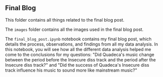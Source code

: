 ## Final Blog

This folder contains all things related to the final blog post.

The `images` folder contains all the images used in the final blog post.

The `final_blog_post.ipynb` notebook contains my final blog post, which details the process, observations, and findings from all my data analysis. In this notebook, you will see how all the different data analysis helped me come to the conclusions for my questions: "Did Quadeca's music change between the period before the Insecure diss track and the period after the Insecure diss track?" and "Did the success of Quadeca's Insecure diss track influence his music to sound more like mainstream music?"

